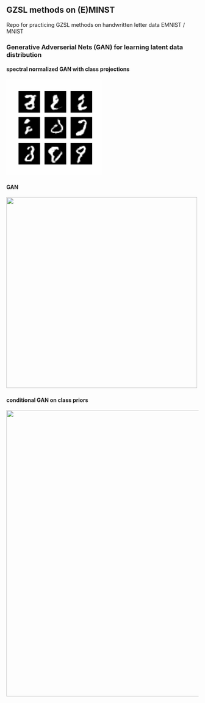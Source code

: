 ## GZSL methods on (E)MINST
 Repo for practicing GZSL methods on handwritten letter data EMNIST / MNIST

### Generative Adverserial Nets (GAN) for learning latent data distribution


#### spectral normalized GAN with class projections
<img src="https://github.com/johnypark/GZSL-methods-on--E-MINST/blob/main/results/snGAN-proj.gif" width="250" height="250" />

#### GAN 
<img src="https://github.com/johnypark/GZSL-methods-on--E-MINST/blob/main/results/GAN_bs256_ep500.gif" width="500" height="500" />



#### conditional GAN on class priors
<img src="https://github.com/johnypark/GZSL-methods-on--E-MINST/blob/main/results/conditional_GAN_bs4096_ep1900.gif" width="750" height="750" />



